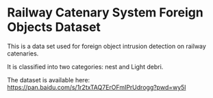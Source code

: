 #  Railway Catenary System Foreign Objects Dataset
This is a data set used for foreign object intrusion detection on railway catenaries.

It is classified into two categories: nest and Light debri.

The dataset is available here: https://pan.baidu.com/s/1r2txTAQ7ErOFmIPrUdrogg?pwd=wy5l 
